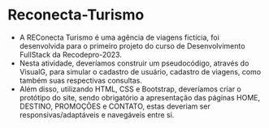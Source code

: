 # Reconecta-Turismo
- A REConecta Turismo é uma agência de viagens fictícia, foi desenvolvida para o primeiro projeto do curso de Desenvolvimento FullStack da Recodepro-2023.
- Nesta atividade, deveríamos construir um pseudocódigo, através do VisualG, para simular o cadastro de usuário, cadastro de viagens, como também suas respectivas consultas.
- Além disso, utilizando HTML, CSS e Bootstrap, deveríamos criar o protótipo do site, sendo obrigatório a apresentação das páginas HOME, DESTINO, PROMOÇÕES e CONTATO, estas deveriam ser responsivas/adaptáveis e navegáveis entre si.
